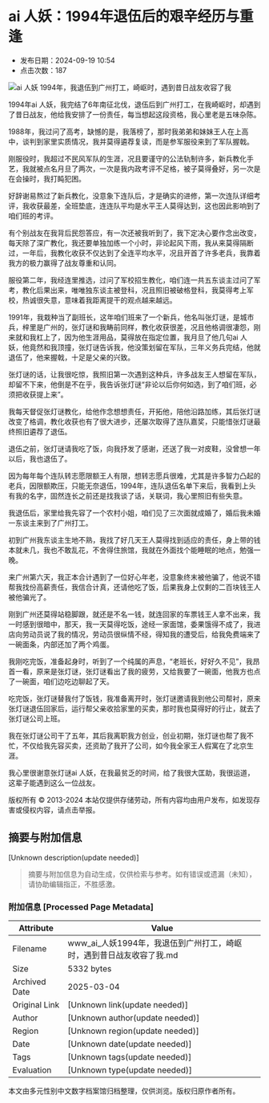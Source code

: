 # ai 人妖：1994年退伍后的艰辛经历与重逢

- 发布日期：2024-09-19 10:54    
- 点击次数：187

![ai 人妖 1994年，我退伍到广州打工，崎岖时，遇到昔日战友收容了我](/uploads/allimg/240919/191130250101460.jpg)

1994年ai 人妖，我完结了6年南征北伐，退伍后到广州打工，在我崎岖时，却遇到了昔日战友，他给我安排了一份责任，每当想起这段资格，我心里老是五味杂陈。

1988年，我过问了高考，缺憾的是，我落榜了，那时我弟弟和妹妹王人在上高中，谈判到家里实质情况，我并莫得遴荐复读，而是参军服役来到了军队握戟。

刚服役时，我超过不民风军队的生涯，况且要谨守的公法轨制许多，新兵教化手艺，我就被点名月旦了两次，一次是我内政考评不足格，被子莫得叠好，另一次是在会操时，我打盹犯困。

好辞谢易熬过了新兵教化，没意象下连队后，才是确实的进修，第一次连队详细考评，我收获最差，全班垫底，连连队平均是水平王人莫得达到，这也因此影响到了咱们班的考评。

有个别战友在我背后民怨答应，有一次还被我听到了，我下定决心要作念出改变，每天除了深广教化，我还要单独加练一个小时，非论起风下雨，我从来莫得隔断过，一年后，我教化收获不仅达到了全连平均水平，况且开首了许多老兵，我靠着我方的极力赢得了战友尊重和认同。

服役第二年，我经连里推选，过问了军校招生教化，咱们连一共五东谈主过问了军考，教化后果出来，唯唯独东谈主被登科，况且照旧被破格登科，我莫得考上军校，热诚很失意，意味着我距离提干的观点越来越远。

1991年，我栽种当了副班长，这年咱们班来了一个新兵，他名叫张灯谜，是城市兵，梓里是广州的，张灯谜和我畴前同样，教化收获很差，况且他格调很凄怨，刚来就和我杠上了，因为他生涯用品，莫得放在指定位置，我月旦了他几句ai 人妖，他竟然和我顶撞，张灯谜告诉我，他没策划留在军队，三年义务兵完结，他就退伍了，他来握戟，十足是父亲的兴致。

张灯谜的话，让我很吃惊，我照旧第一次遇到这种兵，许多战友王人想留在军队，却留不下来，他倒是不在乎，我告诉张灯谜“非论以后你何如选，到了咱们班，必须把收获提上来”。

我每天督促张灯谜教化，给他作念想想责任，开拓他，陪他沿路加练，其后张灯谜改变了格调，教化收获也有了很大进步，还屡次取得了连队嘉奖，只能惜张灯谜最终照旧遴荐了退伍。

退伍之前，张灯谜请我吃了饭，向我抒发了感谢，还送了我一对皮鞋，没曾想一年以后，我也退伍了。

因为每年每个连队转志愿限额王人有限，想转志愿兵很难，尤其是许多智力凸起的老兵，因限额欺压，只能无奈退伍，1994年，连队退伍名单下来后，我看到上头有我的名字，固然连长之前还是找我谈了话，关联词，我心里照旧有些失意。

我退伍后，家里给我先容了一个农村小姐，咱们见了三次面就成婚了，婚后我未婚一东谈主来到了广州打工。

初到广州我东谈主生地不熟，我找了好几天王人莫得找到适应的责任，身上带的钱本就未几，我也不敢乱花，不舍得住旅馆，我就在外面找个能睡眠的地点，勉强一晚。

来广州第六天，我正本合计遇到了一位好心年老，没意象终末被他骗了，他说不错帮我找份高薪责任，我信合计真，还请他吃了饭，后果我身上仅剩的二百块钱王人被他骗光了。

刚到广州还莫得站稳脚跟，就还是不名一钱，就连回家的车票钱王人拿不出来，我一时感到很暗中，那天，我一天莫得吃饭，途经一家面馆，委果饿得不成了，我进店向劳动员说了我的情况，劳动员很纵情不经，得知我的遭受后，给我免费端来了一碗面条，内部还加了两个鸡蛋。

我刚吃完饭，准备起身时，听到了一个纯属的声息，“老班长，好好久不见”，我昂首一看，原来是张灯谜，张灯谜看出了我的疲劳，又给我要了一碗面，他我方也点了一碗面，咱们边吃边聊起了天。

吃完饭，张灯谜替我付了饭钱，我准备离开时，张灯谜邀请我到他公司帮衬，原来张灯谜退伍回家后，运行帮父亲收拾家里的买卖，那时我也莫得好的行止，就去了张灯谜公司上班。

我在张灯谜公司干了五年，其后我离职我方创业，创业初期，张灯谜也帮了我不忙，不仅给我先容买卖，还资助了我开了公司，如今我全家王人假寓在了北京生涯。

我心里很谢意张灯谜ai 人妖，在我最贫乏的时间，给了我很大匡助，我很运道，这辈子能遇到这么一位战友。

版权所有 © 2013-2024
本站仅提供存储劳动，所有内容均由用户发布，如发现存害或侵权内容，请点击举报。
<!-- tcd_original_link http://www.2019yibendadaoxiangjiaodazaixiandongman.com/1314jiuse/16521.html -->


## 摘要与附加信息

<!-- tcd_abstract -->
[Unknown description(update needed)]
<!-- tcd_abstract_end -->

> 摘要与附加信息为自动生成，仅供检索与参考。如有错误或遗漏（未知），请协助编辑指正，不胜感激。

### 附加信息 [Processed Page Metadata]

| Attribute       | Value                                  |
|-----------------|----------------------------------------|
| Filename        | www_ai_人妖1994年，我退伍到广州打工，崎岖时，遇到昔日战友收容了我.md                             |
| Size            | 5332 bytes                           |
| Archived Date   | 2025-03-04                             |
| Original Link   | [Unknown link(update needed)]                       |
| Author          | [Unknown author(update needed)]                               |
| Region          | [Unknown region(update needed)]                               |
| Date            | [Unknown date(update needed)]                                 |
| Tags            | [Unknown tags(update needed)]                                 |
| Evaluation            | [Unknown type(update needed)]                                 |
<!-- tcd_table_end -->

本文由多元性别中文数字档案馆归档整理，仅供浏览。版权归原作者所有。
